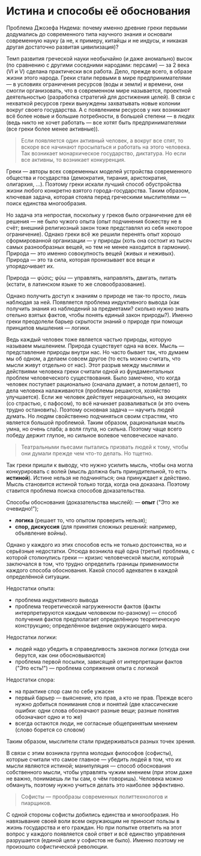 # Истина и способы её обоснования

Проблема Джозефа Нидема: почему именно древние греки первыми додумались до современного типа научного знания и основали современную науку (а не, к примеру, китайцы и не индусы, и никакая другая достаточно развитая цивилизация)?

Темп развития греческой науки необычайно (и даже аномально) высок (по сравнению с другими соседними народами: персами) — за 2 века (VI и V) сделана практически вся работа.
Дело, прежде всего, в образе жизни этого народа.
Греки стали первыми в мире предпринимателями — в условиях ограничения ресурсов (воды и земли) и времени, они смогли организовать, что в современном мире называется, проектной деятельностью (разработка стратегий для достижения целей).
В связи с нехваткой ресурсов греки вынуждены захватывать новые колонии вокруг своего государства.
А с появлением ресурсов у них возникают всё более новые и большие потребности, в большей степени — в людях (ведь никто не хочет работать — все хотят быть предпринимателями (все греки более менее активные)).
> Если появляется один активный человек, а вокруг все спят, то вскоре все начинают просыпаться и работать на этого человека.
> Так возникает монархическое государство, диктатура.
> Но если все активны, то возникает конкуренция.

Греки — авторы всех современных моделей устройства современного общества и государства (демократия, тирания, аристократия, олигархия, ...).
Поэтому греки искали лучший способ обустройства жизни любого конкретно взятого города-государства.
Таким образом, ключевая задача, которая стояла перед греческими мыслителями — поиск единства многообразия.


Но задача эта непростая, поскольку у греков было ограничение для её решения — не было чужого опыта (опыт подчинения божеству не в счёт; внешний религиозный закон тоже представлял из себя некоторое ограничение).
Однако греки всё же решили перенять опыт хорошо сформированной организации — у природы (хоть она состоит из тысяч самых разнообразных вещей, но тем не менее находится в гармонии).
Природа — это именно совокупность вещей (живых и неживых).
Природа — это та сила, которая пронизывает все вещи и упорядочивает их.

Природа — φύσις; φύω — управлять, направлять, двигать, питать (кстати, в латинском языке то же словообразование).

Однако получить доступ к знаниям о природе не так-то просто, лишь наблюдая за ней.
Появляется проблема индуктивного вывода (как получить знания из наблюдений за предметами? сколько нужно знать отельно взятых фактов, чтобы понять единый закон природы?).
Именно греки преодолели барьер скрытости знаний о природе при помощи принципов мышления —  логики.

Ведь каждый человек тоже является частью природы, которую называем мышлением.
Природа существует одна на всех. Мысль — представление природы внутри нас.
Но часто бывает так, что думаем мы об одном, а делаем совсем другое (то есть можно считать, что мысли живут отдельно от нас).
Этот разрыв между мыслями и действиями человека греки считали одной из фундаментальных проблем человеческого существования.
Было замечено, что когда человек поступает рационально (сначала думает, а потом делает), то дела человека налаживаются (проблемы решаются, хозяйство улучшается).
Если же человек действует нерационально, на эмоциях (со страстью, с пафосом), то всё начинает разваливаться (и это очень трудно остановить).
Поэтому основная задача — научить людей думать.
Но людям свойственно подчиняться своим страстям, что является большой проблемой.
Таким образом, рациональная мысль умна, но очень слаба; а воля глупа, но сильна.
Поэтому чаще всего победу держит глупое, но сильное волевое человеческое начало.
> Театральными пьесами пытались призвать людей к тому, чтобы они думали прежде чем что-то делать. Но тщетно.

Так греки пришли к выводу, что нужно усилить мысль, чтобы она могла конкурировать с волей (мысль должна быть принудительной, то есть __истиной__).
Истине нельзя не подчиняться; она принуждает к действию.
Мысль становится истиной только тогда, когда она доказана.
Поэтому ставится проблема поиска способов доказательства.

Способы обоснования (доказательства мыслей):
— __опыт__ ("Это же очевидно!");
- __логика__ (решает то, что опытом проверить нельзя);
- __спор, дискуссия__ (для принятия сложных решений: например, объявление войны).

Однако у каждого из этих способов есть не только достоинства, но и серьёзные недостатки.
Отсюда возникла ещё одна (третья) проблема, с которой столкнулись греки — кризис человеческой мысли, который заключался в том, что трудно определить границы применимости каждого способа обоснования.
Какой способ адекватен в каждой определённой ситуации.

Недостатки опыта:
- проблема индуктивного вывода
- проблема теоретической нагруженности фактов (факты интерпретируются каждым человеком по-разному) — способ получения фактов предполагает определённую теоретическую конструкцию; определённое видение окружающего мира.

Недостатки логики:
- людей надо убедить в справедливость законов логики (откуда они берутся, как они обосновываются)
- проблема первой посылки, зависящей от интерпретации фактов ("Это есть!") — проблема сопряжения опыта с логикой

Недостатки спора:
- на практике спор сам по себе ужасен
- первый барьер — выяснение, кто прав, а кто не прав. Прежде всего нужно добиться понимания слов и понятий (две классические ошибки: одни слова обозначают разные вещи; разные понятия обозначают одно и то же)
- всегда остаются люди, не согласные общепринятым мнением (слово борется со словом)

Таким образом, мыслители стали придерживаться разных точек зрения.

В связи с этим возникла группа молодых философов (софисты), которые считали что самое главное — убедить людей в том, что их мысли являются истиной; манипуляция — способ обоснования собственного мысли, чтобы управлять чужим мнением (при этом даже не важно, понимаешь ли ты сам, о чём говоришь).
Человека можно обмануть, поэтому нужно учиться делать это наиболее эффективно.
> Софисты — прообразы современных политтехнологов и пиарщиков.

С одной стороны софисты добились единства и многообразия.
Но навязывание своей воли всем окружающим не приносит пользы в жизнь государства и его граждан.
Но при попытке ответить на этот вопрос у каждого появляется свой ответ и всё единство управления разрушается (единой цели у софистов не было).
Именно поэтому не произошло софистической революции.